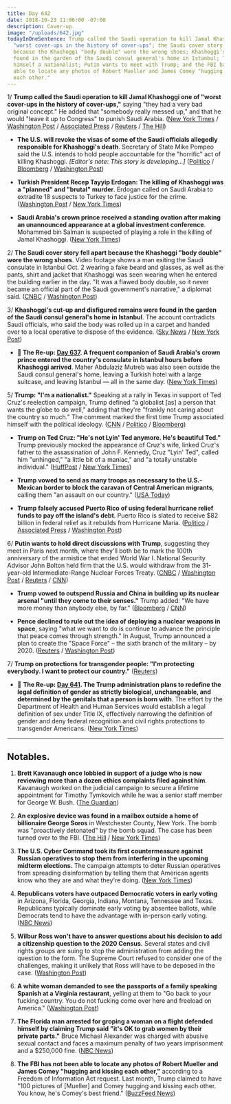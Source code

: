 ```yaml
---
title: Day 642
date: 2018-10-23 11:06:00 -07:00
description: Cover-up.
image: "/uploads/642.jpg"
todayInOneSentence: Trump called the Saudi operation to kill Jamal Khashoggi one of
  "worst cover-ups in the history of cover-ups"; the Saudi cover story fell apart
  because the Khashoggi "body double" wore the wrong shoes; Khashoggi's remains were
  found in the garden of the Saudi consul general's home in Istanbul; Trump declared
  himself a nationalist; Putin wants to meet with Trump; and the FBI has not been
  able to locate any photos of Robert Mueller and James Comey "hugging and kissing
  each other."
---
```


1/ **Trump called the Saudi operation to kill Jamal Khashoggi one of "worst cover-ups in the history of cover-ups,"** saying "they had a very bad original concept." He added that "somebody really messed up," and that he would "leave it up to Congress" to punish Saudi Arabia. ([New York Times](https://www.nytimes.com/2018/10/23/us/politics/khashoggi-cover-up-trump.html) / [Washington Post](https://www.washingtonpost.com/politics/trump-says-khashoggi-killing-worse-cover-up-ever-but-up-to-congress-to-act/2018/10/23/bdcfadae-d6ff-11e8-9559-712cbf726d1c_story.html) / [Associated Press](https://apnews.com/9c79116125c740d084eaf3576d8958a8) / [Reuters](https://www.reuters.com/article/us-saudi-khashoggi-turkey/trump-says-saudis-staged-worst-cover-up-ever-on-khashoggi-idUSKCN1MX1EA) / [The Hill](https://thehill.com/homenews/administration/412808-trump-calls-killing-at-saudi-consulate-worst-cover-up-ever))

* **The U.S. will revoke the visas of some of the Saudi officials allegedly responsible for Khashoggi's death**. Secretary of State Mike Pompeo said the U.S. intends to hold people accountable for the "horrific" act of killing  Khashoggi. *\[Editor's note: This story is developing...\]* ([Politico](https://www.politico.com/story/2018/10/23/pompeo-says-us-to-revoke-visas-of-saudi-officials-linked-to-khashoggi-death-934512) / [Bloomberg](https://www.bloomberg.com/news/articles/2018-10-23/u-s-may-revoke-visas-over-khashoggi-pompeo-says) / [Washington Post](https://www.washingtonpost.com/world/turkeys-president-to-deliver-speech-expected-to-describe-how-khashoggi-was-killed/2018/10/22/4098c300-d60c-11e8-8384-bcc5492fef49_story.html))

* **Turkish President Recep Tayyip Erdogan: The killing of Khashoggi was a "planned" and "brutal" murder**. Erdogan called on Saudi Arabia to extradite 18 suspects to Turkey to face justice for the crime. ([Washington Post](https://www.washingtonpost.com/world/turkeys-president-to-deliver-speech-expected-to-describe-how-khashoggi-was-killed/2018/10/22/4098c300-d60c-11e8-8384-bcc5492fef49_story.html) / [New York Times](https://www.nytimes.com/2018/10/23/world/europe/turkey-saudi-arabia-erdogan.html))

* **Saudi Arabia's crown prince received a standing ovation after making an unannounced appearance at a global investment conference**. Mohammed bin Salman is suspected of playing a role in the killing of Jamal Khashoggi. ([New York Times](https://www.nytimes.com/2018/10/23/business/saudi-conference-khashoggi-killing.html))

2/ **The Saudi cover story fell apart because the Khashoggi "body double" wore the wrong shoes**. Video footage shows a man exiting the Saudi consulate in Istanbul Oct. 2 wearing a fake beard and glasses, as well as the pants, shirt and jacket that Khashoggi was seen wearing when he entered the building earlier in the day. "It was a flawed body double, so it never became an official part of the Saudi government's narrative," a diplomat said. ([CNBC](https://www.cnbc.com/2018/10/22/saudi-coverup-scrapped-cause-khashoggi-body-double-wore-wrong-shoes.html) / [Washington Post](https://www.washingtonpost.com/world/middle_east/saudi-consulate-employees-talking-to-turkish-prosecutors-in-khashoggi-inquiry/2018/10/22/ba5980da-d3d2-11e8-a4db-184311d27129_story.html))

3/ **Khashoggi's cut-up and disfigured remains were found in the garden of the Saudi consul general's home in Istanbul**. The account contradicts Saudi officials, who said the body was rolled up in a carpet and handed over to a local operative to dispose of the evidence. ([Sky News](https://news.sky.com/story/sky-sources-jamal-khashoggis-body-parts-found-11533202) / [New York Post](https://nypost.com/2018/10/23/khashoggis-body-parts-reportedly-found-in-saudi-consul-generals-garden/))

* **📌 The Re-up: [Day 637](https://whatthefuckjusthappenedtoday.com/2018/10/18/day-637/#a-frequent-companion-of-saudi-arabia). A frequent companion of Saudi Arabia's crown prince entered the country's consulate in Istanbul hours before Khashoggi arrived**. Maher Abdulaziz Mutreb was also seen outside the Saudi consul general's home, leaving a Turkish hotel with a large suitcase, and leaving Istanbul — all in the same day. ([New York Times](https://www.nytimes.com/2018/10/18/world/middleeast/jamal-khashoggi-mohammed-bin-salman-turkey-saudi-arabia.html))

5/ **Trump: "I'm a nationalist."** Speaking at a rally in Texas in support of Ted Cruz's reelection campaign, Trump defined "a globalist \[as\] a person that wants the globe to do well," adding that they're "frankly not caring about the country so much." The comment marked the first time Trump associated himself with the political ideology. ([CNN](https://www.cnn.com/2018/10/22/politics/ted-cruz-election-2018-president-trump-campaign-rival-opponent/index.html) / [Politico](https://www.politico.com/story/2018/10/22/trump-nationalist-926745) / [Bloomberg](https://www.bloomberg.com/news/articles/2018-10-23/trump-says-i-m-a-nationalist-in-appeal-to-texas-republicans))

* **Trump on Ted Cruz: "He's not Lyin' Ted anymore. He's beautiful Ted."** Trump previously mocked the appearance of Cruz's wife, linked Cruz's father to the assassination of John F. Kennedy, Cruz "Lyin' Ted", called him "unhinged," "a little bit of a maniac," and "a totally unstable individual." ([HuffPost](https://www.huffingtonpost.com/entry/donald-trump-ted-cruz-texas-rally_us_5bce1dcee4b0d38b587b1534) / [New York Times](https://www.nytimes.com/2018/10/22/us/politics/trump-immigrant-caravan-migrants.html))

* **Trump vowed to send as many troops as necessary to the U.S.-Mexican border to block the caravan of Central American migrants**, calling them "an assault on our country." ([USA Today](https://www.usatoday.com/story/news/politics/2018/10/22/trump-halt-migrant-caravan-many-troops-necessary/1731717002/))

* **Trump falsely accused Puerto Rico of using federal hurricane relief funds to pay off the island's debt**. Puerto Rico is slated to receive $82 billion in federal relief as it rebuilds from Hurricane Maria. ([Politico](https://www.politico.com/story/2018/10/23/trump-puerto-rico-debt-932520) / [Associated Press](https://apnews.com/e98583e243f54807a268822845455dfc) / [Washington Post](https://www.washingtonpost.com/politics/trump-falsely-accuses-puerto-rico-leaders-of-trying-to-use-hurricane-relief-to-pay-off-debts/2018/10/23/a58ca480-d6e7-11e8-83a2-d1c3da28d6b6_story.html))

6/ **Putin wants to hold direct discussions with Trump**, suggesting they meet in Paris next month, where they'll both be to mark the 100th anniversary of the armistice that ended World War I. National Security Advisor John Bolton held firm that the U.S. would withdraw from the 31-year-old Intermediate-Range Nuclear Forces Treaty. ([CNBC](https://www.cnbc.com/2018/10/23/trump-could-meet-russias-putin-in-paris-in-november.html) / [Washington Post](https://www.washingtonpost.com/world/europe/bolton-faces-moscows-dismay-amid-us-pledges-to-withdraw-from-nuclear-pact/2018/10/23/b2f9f718-d63c-11e8-8384-bcc5492fef49_story.html) / [Reuters](https://www.reuters.com/article/us-usa-nuclear-bolton-paris/bolton-says-he-raised-election-meddling-with-russias-putin-idUSKCN1MX2KH) / [CNN](https://www.cnn.com/2018/10/23/politics/russia-us-bolton-intl/index.html))

* **Trump vowed to outspend Russia and China in building up its nuclear arsenal "until they come to their senses."** Trump added: "We have more money than anybody else, by far." ([Bloomberg](https://www.bloomberg.com/news/articles/2018-10-23/trump-vows-to-outspend-russia-china-on-nuclear-arsenal-buildup) / [CNN](https://www.cnn.com/2018/10/22/politics/donald-trump-russia-china-inf/index.html))

* **Pence declined to rule out the idea of deploying a nuclear weapons in space**, saying "what we want to do is continue to advance the principle that peace comes through strength." In August, Trump announced a plan to create the "Space Force" – the sixth branch of the military – by 2020. ([Reuters](https://www.reuters.com/article/us-usa-military-space/white-house-to-press-forward-with-trumps-space-command-idUSKCN1MX21L) / [Washington Post](https://www.washingtonpost.com/politics/pence-leaves-open-the-possibility-of-nuclear-weapons-in-space-peace-comes-through-strength/2018/10/23/801a732a-d6d9-11e8-83a2-d1c3da28d6b6_story.html))

7/ **Trump on protections for transgender people: "I'm protecting everybody. I want to protect our country."** ([Reuters](https://www.reuters.com/article/us-usa-lgbt/trump-says-transgender-policy-seeks-to-protect-the-country-idUSKCN1MW2XE))

* 📌 **The Re-up: [Day 641](https://whatthefuckjusthappenedtoday.com/2018/10/22/day-641/#4-the-trump-administration-plans-to). The Trump administration plans to redefine the legal definition of gender as strictly biological, unchangeable, and determined by the genitals that a person is born with**. The effort by the Department of Health and Human Services would establish a legal definition of sex under Title IX, effectively narrowing the definition of gender and deny federal recognition and civil rights protections to transgender Americans. ([New York Times](https://www.nytimes.com/2018/10/21/us/politics/transgender-trump-administration-sex-definition.html))

---

## Notables.

1. **Brett Kavanaugh once lobbied in support of a judge who is now reviewing more than a dozen ethics complaints filed against him**. Kavanaugh worked on the judicial campaign to secure a lifetime appointment for Timothy Tymkovich while he was a senior staff member for George W. Bush. ([The Guardian](https://www.theguardian.com/us-news/2018/oct/22/brett-kavanaugh-supreme-court-tim-tymkovich-ethics-complaints))

2. **An explosive device was found in a mailbox outside a home of billionaire George Soros** in Westchester County, New York. The bomb was "proactively detonated" by the bomb squad. The case has been turned over to the FBI. ([The Hill](https://thehill.com/blogs/blog-briefing-room/412674-explosive-device-found-at-george-soross-home) / [New York Times](https://www.nytimes.com/2018/10/22/nyregion/george-soros-explosive-device.html))

3. **The U.S. Cyber Command took its first countermeasure against Russian operatives to stop them from interfering in the upcoming midterm elections.** The campaign attempts to deter Russian operatives from spreading disinformation by telling them that American agents know who they are and what they're doing. ([New York Times](https://www.nytimes.com/2018/10/23/us/politics/russian-hacking-usa-cyber-command.html))

4. **Republicans voters have outpaced Democratic voters in early voting** in Arizona, Florida, Georgia, Indiana, Montana, Tennessee and Texas. Republicans typically dominate early voting by absentee ballots, while Democrats tend to have the advantage with in-person early voting. ([NBC News](https://www.nbcnews.com/politics/politics-news/republicans-outpacing-democrats-early-voting-key-states-nbc-news-finds-n922881))

5. **Wilbur Ross won't have to answer questions about his decision to add a citizenship question to the 2020 Census.** Several states and civil rights groups are suing to stop the administration from adding the question to the form. The Supreme Court refused to consider one of the challenges, making it unlikely that Ross will have to be deposed in the case. ([Washington Post](https://www.washingtonpost.com/politics/courts_law/supreme-court-shields-commerce-secretary-wilbur-ross-from-answering-questions-on-census/2018/10/22/33dfa890-ce5f-11e8-a3e6-44daa3d35ede_story.html?utm_term=.5b26d59ed718))

6. **A white woman demanded to see the passports of a family speaking Spanish at a Virginia restaurant**, yelling at them to "Go back to your fucking country. You do not fucking come over here and freeload on America." ([Washington Post](https://www.washingtonpost.com/dc-md-va/2018/10/23/go-back-your-country-woman-yells-obscenities-family-speaking-spanish-virginia-restaurant/))

7. **The Florida man arrested for groping a woman on a flight defended himself by claiming Trump said "it's OK to grab women by their private parts."** Bruce Michael Alexander was charged with abusive sexual contact and faces a maximum penalty of two years imprisonment and a $250,000 fine. ([NBC News](https://www.nbcnews.com/news/us-news/passenger-arrested-groping-woman-southwest-flight-says-president-trump-said-n923231))

8. **The FBI has not been able to locate any photos of Robert Mueller and James Comey "hugging and kissing each other,"** according to a Freedom of Information Act request. Last month, Trump claimed to have "100 pictures of \[Mueller\] and Comey hugging and kissing each other. You know, he's Comey's best friend." ([BuzzFeed News](https://www.buzzfeed.com/salvadorhernandez/fbi-james-comey-robert-mueller-hugging-kissing-donald-trump))